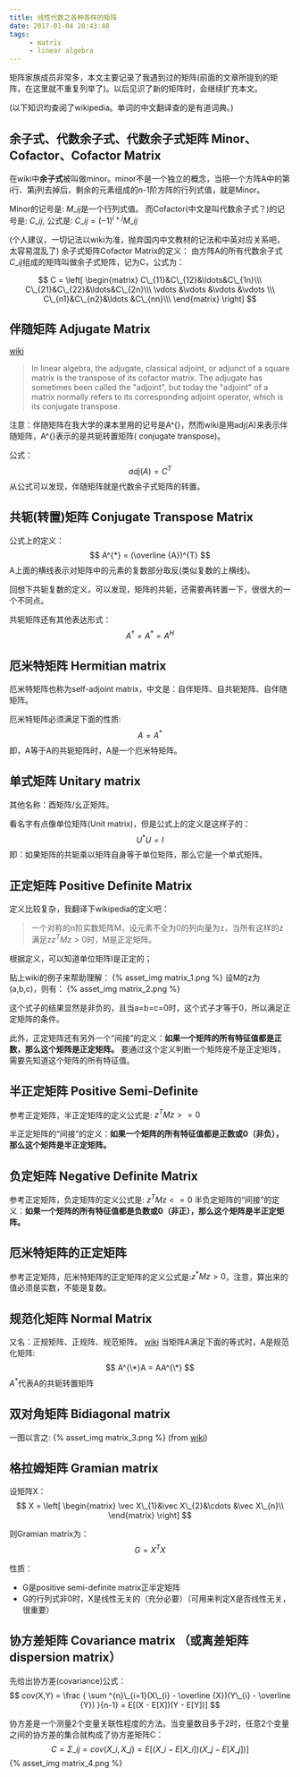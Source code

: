 ```yaml
---
title: 线性代数之各种各样的矩阵
date: 2017-01-04 20:43:48
tags:
     - matrix
     - linear algebra
---
```


矩阵家族成员非常多，本文主要记录了我遇到过的矩阵(前面的文章所提到的矩阵，在这里就不重复列举了)。以后见识了新的矩阵时，会继续扩充本文。

(以下知识均查阅了wikipedia。单词的中文翻译查的是有道词典。)

<!-- more -->
## 余子式、代数余子式、代数余子式矩阵 Minor、Cofactor、Cofactor Matrix

在wiki中**余子式**被叫做minor。minor不是一个独立的概念，当把一个方阵A中的第i行、第j列去掉后，剩余的元素组成的n-1阶方阵的行列式值，就是Minor。

Minor的记号是: $M\_{ij}$是一个行列式值。 而Cofactor(中文是叫代数余子式？)的记号是: $C\_{ij}$, 公式是: $C\_{ij} = (-1)^{i+j}M\_{ij}$

(个人建议，一切记法以wiki为准，抛弃国内中文教材的记法和中英对应关系吧，太容易混乱了)
余子式矩阵Cofactor Matrix的定义：
由方阵A的所有代数余子式$C\_{ij}$组成的矩阵叫做余子式矩阵，记为C，公式为：

$$
C =  \left[ 
\begin{matrix} 
C\_{11}&C\_{12}&\ldots&C\_{1n}\\\ 
C\_{21}&C\_{22}&\ldots&C\_{2n}\\\
\vdots  &\vdots  &\vdots  &\vdots \\\ 
C\_{n1}&C\_{n2}&\ldots &C\_{nn}\\\ 
\end{matrix} 
\right]
$$

## 伴随矩阵 Adjugate Matrix
[wiki](https://en.wikipedia.org/wiki/Adjugate_matrix)

> In linear algebra, the adjugate, classical adjoint, or adjunct of a square matrix is the transpose of its cofactor matrix. The adjugate has sometimes been called the "adjoint", but today the "adjoint" of a matrix normally refers to its corresponding adjoint operator, which is its conjugate transpose.

注意：伴随矩阵在我大学的课本里用的记号是A^{}，然而wiki是用adj(A)来表示伴随矩阵，A^{}表示的是共轭转置矩阵( conjugate transpose)。

公式：
$$
adj(A) = C^{T}
$$
从公式可以发现，伴随矩阵就是代数余子式矩阵的转置。

## 共轭(转置)矩阵 Conjugate Transpose Matrix
公式上的定义：
$$
A^{*} = (\overline {A})^{T}
$$
A上面的横线表示对矩阵中的元素的复数部分取反(类似复数的上横线)。

回想下共轭复数的定义，可以发现，矩阵的共轭，还需要再转置一下，很很大的一个不同点。

共轭矩阵还有其他表达形式：
$$
A^{\dagger } = A^{*} = A^{H}
$$

## 厄米特矩阵 Hermitian matrix
厄米特矩阵也称为self-adjoint matrix，中文是：自伴矩阵、自共轭矩阵、自伴随矩阵。

厄米特矩阵必须满足下面的性质:
$$
A = A^{*}
$$
即，A等于A的共轭矩阵时，A是一个厄米特矩阵。

## 单式矩阵 Unitary matrix
其他名称：酉矩阵/幺正矩阵。

看名字有点像单位矩阵(Unit matrix)，但是公式上的定义是这样子的：
$$
U^{*}U = I
$$
即：如果矩阵的共轭乘以矩阵自身等于单位矩阵，那么它是一个单式矩阵。

## 正定矩阵 Positive Definite Matrix
定义比较复杂，我翻译下wikipedia的定义吧：
> 一个对称的n阶实数矩阵M，设元素不全为0的列向量为z，当所有这样的z满足z$z^{T}Mz > 0$时，M是正定矩阵。

根据定义，可以知道单位矩阵I是正定的；

贴上wiki的例子来帮助理解：
{% asset_img matrix_1.png %}
设M的z为(a,b,c)，则有：
{% asset_img matrix_2.png %}

这个式子的结果显然是非负的，且当a=b=c=0时，这个式子才等于0，所以满足正定矩阵的条件。

此外，正定矩阵还有另外一个“间接”的定义：**如果一个矩阵的所有特征值都是正数，那么这个矩阵是正定矩阵。** 要通过这个定义判断一个矩阵是不是正定矩阵，需要先知道这个矩阵的所有特征值。

## 半正定矩阵 Positive Semi-Definite
参考正定矩阵，半正定矩阵的定义公式是: $z^{T}Mz >= 0$

半正定矩阵的“间接”的定义：**如果一个矩阵的所有特征值都是正数或0（非负），那么这个矩阵是半正定矩阵。**

## 负定矩阵 Negative Definite Matrix
参考正定矩阵，负定矩阵的定义公式是: $z^{T}Mz <= 0$
半负定矩阵的“间接”的定义：**如果一个矩阵的所有特征值都是负数或0（非正），那么这个矩阵是半正定矩阵。**

## 厄米特矩阵的正定矩阵
参考正定矩阵，厄米特矩阵的正定矩阵的定义公式是:$z^{*}Mz > 0$，注意，算出来的值必须是实数，不能是复数。

## 规范化矩阵 Normal Matrix
又名：正规矩阵、正规阵、规范矩阵。
[wiki](https://en.wikipedia.org/wiki/Normal_matrix)
当矩阵A满足下面的等式时，A是规范化矩阵:
$$
A^{\*}A = AA^{\*}
$$
$A^{*}$代表A的共轭转置矩阵

## 双对角矩阵 Bidiagonal matrix
一图以言之:
{% asset_img matrix_3.png %}
(from [wiki](https://en.wikipedia.org/wiki/Bidiagonal_matrix))

## 格拉姆矩阵 Gramian matrix
设矩阵X：
$$
 X =  \left[ 
 \begin{matrix} 
 \vec X\_{1}&\vec X\_{2}&\cdots &\vec X\_{n}\\ 
 \end{matrix} 
 \right]
$$

则Gramian matrix为：
$$
G = X^{T}X
$$

性质：
* G是positive semi-definite matrix正半定矩阵
* G的行列式非0时，X是线性无关的（充分必要）（可用来判定X是否线性无关，很重要）

## 协方差矩阵 Covariance matrix （或离差矩阵dispersion matrix）
先给出协方差(covariance)公式：
$$
cov(X,Y) = \frac { \sum ^{n}\_{i=1}(X\_{i} - \overline {X})(Y\_{i} - \overline {Y}) }{n-1} = E[(X - E[X])(Y - E[Y])]
$$

协方差是一个测量2个变量关联性程度的方法。当变量数目多于2时，任意2个变量之间的协方差的集合就构成了协方差矩阵C：
$$
C = \Sigma\_{ij} = cov(X\_{i},X\_{j}) = E[(X\_{i} - E[X\_{i}])(X\_{j} - E[X\_{j}])]
$$
{% asset_img matrix_4.png %}
